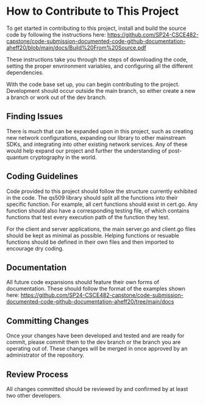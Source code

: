 # How to Contribute to This Project
To get started in contributing to this project, install and build the source code by following the instructions here: https://github.com/SP24-CSCE482-capstone/code-submission-documented-code-github-documentation-aheff20/blob/main/docs/Build%20From%20Source.pdf

These instructions take you through the steps of downloading the code, setting the proper envrironment variables, and configuring all the different dependencies. 

With the code base set up, you can begin contributing to the project. Development should occur outside the main branch, so either create a new a branch or work out of the dev branch.

## Finding Issues
There is much that can be expanded upon in this project, such as creating new network configurations, expanding our library to other mainstream SDKs, and integrating into other existing network services. Any of these would help expand our project and further the understanding of post-quantum cryptography in the world. 

## Coding Guidelines
Code provided to this project should follow the structure currently exhibited in the code. The qs509 library should split all the functions into their specific function. For example, all cert functions should exist in cert.go. Any function should also have a corresponding testing file, of which contains functions that test every execution path of the function they test. 

For the client and server applications, the main server.go and client.go files should be kept as minimal as possible. Helping functions or resuable functions should be defined in their own files and then imported to encourage dry coding. 

## Documentation
All future code expansions should feature their own forms of documentation. These should follow the format of the examples shown here: https://github.com/SP24-CSCE482-capstone/code-submission-documented-code-github-documentation-aheff20/tree/main/docs

## Committing Changes
Once your changes have been developed and tested and are ready for commit, please commit them to the dev branch or the branch you are operating out of. These changes will be merged in once approved by an administrator of the repository. 

## Review Process
All changes committed should be reviewed by and confirmed by at least two other developers.

